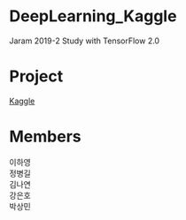 # DeepLearning_Kaggle
Jaram 2019-2 Study with TensorFlow 2.0

# Project
[Kaggle](https://www.kaggle.com/competitions)

# Members
이하영</br>
정병길</br>
김나연</br>
강은호</br>
박상민
